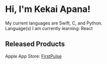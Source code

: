 # Hi, I'm Kekai Apana!

My current languages are Swift, C, and Python.  
Language(s) I am currently learning: React

## Released Products

Apple App Store: [FirstPulse](https://sites.google.com/view/firstpulseapp/firstpulse)
